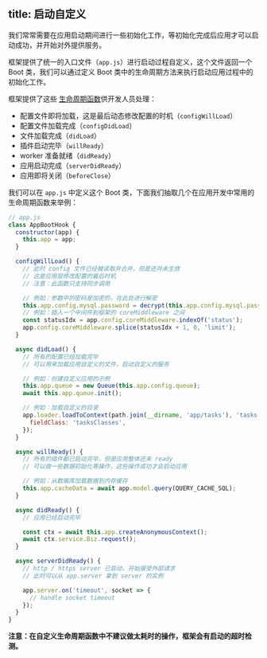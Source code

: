 title: 启动自定义
---

我们常常需要在应用启动期间进行一些初始化工作，等初始化完成后应用才可以启动成功，并开始对外提供服务。

框架提供了统一的入口文件（`app.js`）进行启动过程自定义，这个文件返回一个 Boot 类，我们可以通过定义 Boot 类中的生命周期方法来执行启动应用过程中的初始化工作。

框架提供了这些 [生命周期函数](../advanced/loader.md#life-cycles)供开发人员处理：

- 配置文件即将加载，这是最后动态修改配置的时机（`configWillLoad`）
- 配置文件加载完成（`configDidLoad`）
- 文件加载完成（`didLoad`）
- 插件启动完毕（`willReady`）
- worker 准备就绪（`didReady`）
- 应用启动完成（`serverDidReady`）
- 应用即将关闭（`beforeClose`）

我们可以在 `app.js` 中定义这个 Boot 类，下面我们抽取几个在应用开发中常用的生命周期函数来举例：

```js
// app.js
class AppBootHook {
  constructor(app) {
    this.app = app;
  }

  configWillLoad() {
    // 此时 config 文件已经被读取并合并，但是还并未生效
    // 这是应用层修改配置的最后时机
    // 注意：此函数只支持同步调用

    // 例如：参数中的密码是加密的，在此处进行解密
    this.app.config.mysql.password = decrypt(this.app.config.mysql.password);
    // 例如：插入一个中间件到框架的 coreMiddleware 之间
    const statusIdx = app.config.coreMiddleware.indexOf('status');
    app.config.coreMiddleware.splice(statusIdx + 1, 0, 'limit');
  }

  async didLoad() {
    // 所有的配置已经加载完毕
    // 可以用来加载应用自定义的文件，启动自定义的服务

    // 例如：创建自定义应用的示例
    this.app.queue = new Queue(this.app.config.queue);
    await this.app.queue.init();

    // 例如：加载自定义的目录
    app.loader.loadToContext(path.join(__dirname, 'app/tasks'), 'tasks', {
      fieldClass: 'tasksClasses',
    });
  }

  async willReady() {
    // 所有的插件都已启动完毕，但是应用整体还未 ready
    // 可以做一些数据初始化等操作，这些操作成功才会启动应用

    // 例如：从数据库加载数据到内存缓存
    this.app.cacheData = await app.model.query(QUERY_CACHE_SQL);
  }

  async didReady() {
    // 应用已经启动完毕

    const ctx = await this.app.createAnonymousContext();
    await ctx.service.Biz.request();
  }

  async serverDidReady() {
    // http / https server 已启动，开始接受外部请求
    // 此时可以从 app.server 拿到 server 的实例

    app.server.on('timeout', socket => {
      // handle socket timeout
    });
  }
}
```

**注意：在自定义生命周期函数中不建议做太耗时的操作，框架会有启动的超时检测。**
